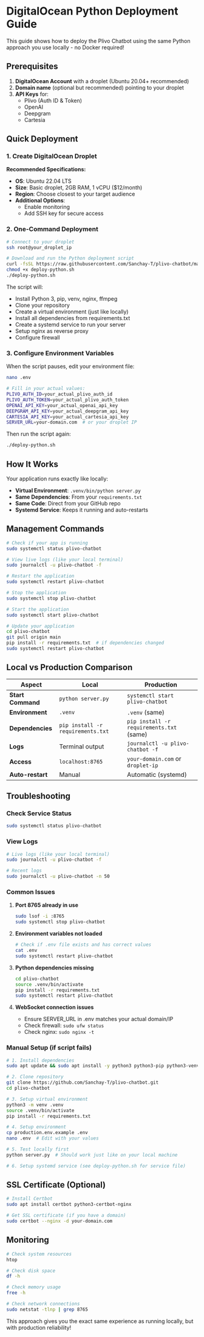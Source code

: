 # DigitalOcean Python Deployment Guide

This guide shows how to deploy the Plivo Chatbot using the same Python approach you use locally - no Docker required!

## Prerequisites

1. **DigitalOcean Account** with a droplet (Ubuntu 20.04+ recommended)
2. **Domain name** (optional but recommended) pointing to your droplet
3. **API Keys** for:
   - Plivo (Auth ID & Token)
   - OpenAI
   - Deepgram
   - Cartesia

## Quick Deployment

### 1. Create DigitalOcean Droplet

**Recommended Specifications:**
- **OS**: Ubuntu 22.04 LTS
- **Size**: Basic droplet, 2GB RAM, 1 vCPU ($12/month)
- **Region**: Choose closest to your target audience
- **Additional Options**: 
  - Enable monitoring
  - Add SSH key for secure access

### 2. One-Command Deployment

```bash
# Connect to your droplet
ssh root@your_droplet_ip

# Download and run the Python deployment script
curl -fsSL https://raw.githubusercontent.com/Sanchay-T/plivo-chatbot/main/deploy-python.sh -o deploy-python.sh
chmod +x deploy-python.sh
./deploy-python.sh
```

The script will:
- Install Python 3, pip, venv, nginx, ffmpeg
- Clone your repository
- Create a virtual environment (just like locally)
- Install all dependencies from requirements.txt
- Create a systemd service to run your server
- Setup nginx as reverse proxy
- Configure firewall

### 3. Configure Environment Variables

When the script pauses, edit your environment file:

```bash
nano .env

# Fill in your actual values:
PLIVO_AUTH_ID=your_actual_plivo_auth_id
PLIVO_AUTH_TOKEN=your_actual_plivo_auth_token
OPENAI_API_KEY=your_actual_openai_api_key
DEEPGRAM_API_KEY=your_actual_deepgram_api_key
CARTESIA_API_KEY=your_actual_cartesia_api_key
SERVER_URL=your-domain.com  # or your droplet IP
```

Then run the script again:
```bash
./deploy-python.sh
```

## How It Works

Your application runs exactly like locally:
- **Virtual Environment**: `.venv/bin/python server.py`
- **Same Dependencies**: From your `requirements.txt`
- **Same Code**: Direct from your GitHub repo
- **Systemd Service**: Keeps it running and auto-restarts

## Management Commands

```bash
# Check if your app is running
sudo systemctl status plivo-chatbot

# View live logs (like your local terminal)
sudo journalctl -u plivo-chatbot -f

# Restart the application
sudo systemctl restart plivo-chatbot

# Stop the application
sudo systemctl stop plivo-chatbot

# Start the application
sudo systemctl start plivo-chatbot

# Update your application
cd plivo-chatbot
git pull origin main
pip install -r requirements.txt  # if dependencies changed
sudo systemctl restart plivo-chatbot
```

## Local vs Production Comparison

| Aspect | Local | Production |
|--------|-------|------------|
| **Start Command** | `python server.py` | `systemctl start plivo-chatbot` |
| **Environment** | `.venv` | `.venv` (same) |
| **Dependencies** | `pip install -r requirements.txt` | `pip install -r requirements.txt` (same) |
| **Logs** | Terminal output | `journalctl -u plivo-chatbot -f` |
| **Access** | `localhost:8765` | `your-domain.com` or `droplet-ip` |
| **Auto-restart** | Manual | Automatic (systemd) |

## Troubleshooting

### Check Service Status
```bash
sudo systemctl status plivo-chatbot
```

### View Logs
```bash
# Live logs (like your local terminal)
sudo journalctl -u plivo-chatbot -f

# Recent logs
sudo journalctl -u plivo-chatbot -n 50
```

### Common Issues

1. **Port 8765 already in use**
   ```bash
   sudo lsof -i :8765
   sudo systemctl stop plivo-chatbot
   ```

2. **Environment variables not loaded**
   ```bash
   # Check if .env file exists and has correct values
   cat .env
   sudo systemctl restart plivo-chatbot
   ```

3. **Python dependencies missing**
   ```bash
   cd plivo-chatbot
   source .venv/bin/activate
   pip install -r requirements.txt
   sudo systemctl restart plivo-chatbot
   ```

4. **WebSocket connection issues**
   - Ensure SERVER_URL in .env matches your actual domain/IP
   - Check firewall: `sudo ufw status`
   - Check nginx: `sudo nginx -t`

### Manual Setup (if script fails)

```bash
# 1. Install dependencies
sudo apt update && sudo apt install -y python3 python3-pip python3-venv git nginx ffmpeg

# 2. Clone repository
git clone https://github.com/Sanchay-T/plivo-chatbot.git
cd plivo-chatbot

# 3. Setup virtual environment
python3 -m venv .venv
source .venv/bin/activate
pip install -r requirements.txt

# 4. Setup environment
cp production.env.example .env
nano .env  # Edit with your values

# 5. Test locally first
python server.py  # Should work just like on your local machine

# 6. Setup systemd service (see deploy-python.sh for service file)
```

## SSL Certificate (Optional)

```bash
# Install Certbot
sudo apt install certbot python3-certbot-nginx

# Get SSL certificate (if you have a domain)
sudo certbot --nginx -d your-domain.com
```

## Monitoring

```bash
# Check system resources
htop

# Check disk space
df -h

# Check memory usage
free -h

# Check network connections
sudo netstat -tlnp | grep 8765
```

This approach gives you the exact same experience as running locally, but with production reliability! 